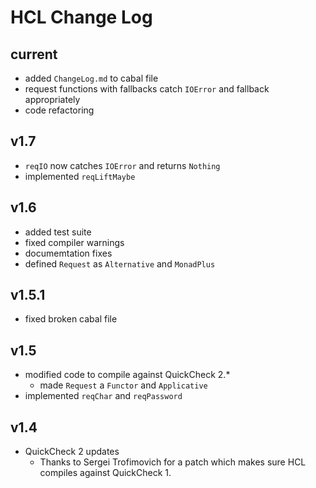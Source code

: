 # HCL Change Log

## current

* added `ChangeLog.md` to cabal file
* request functions with fallbacks catch `IOError` and fallback appropriately
* code refactoring

## v1.7

* `reqIO` now catches `IOError` and returns `Nothing`
* implemented `reqLiftMaybe`

## v1.6

* added test suite
* fixed compiler warnings
* documemtation fixes
* defined `Request` as `Alternative` and `MonadPlus`

## v1.5.1

* fixed broken cabal file

## v1.5

* modified code to compile against QuickCheck 2.*
  * made `Request` a `Functor` and `Applicative`
* implemented `reqChar` and `reqPassword`

## v1.4

* QuickCheck 2 updates
  * Thanks to Sergei Trofimovich for a patch which makes sure HCL compiles against QuickCheck 1.
